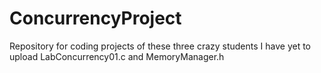 # ConcurrencyProject
Repository for coding projects of these three crazy students
I have yet to upload LabConcurrency01.c and MemoryManager.h
